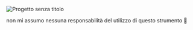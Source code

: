 




![Progetto senza titolo](https://github.com/user-attachments/assets/db353b83-f05f-46a8-b8b4-95a0655c148b)



non mi assumo nessuna responsabilità del utilizzo di questo strumento 🚨



